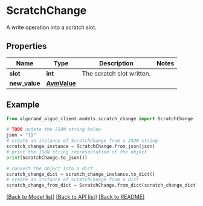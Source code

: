 # ScratchChange

A write operation into a scratch slot.

## Properties

Name | Type | Description | Notes
------------ | ------------- | ------------- | -------------
**slot** | **int** | The scratch slot written. | 
**new_value** | [**AvmValue**](AvmValue.md) |  | 

## Example

```python
from algorand_algod_client.models.scratch_change import ScratchChange

# TODO update the JSON string below
json = "{}"
# create an instance of ScratchChange from a JSON string
scratch_change_instance = ScratchChange.from_json(json)
# print the JSON string representation of the object
print(ScratchChange.to_json())

# convert the object into a dict
scratch_change_dict = scratch_change_instance.to_dict()
# create an instance of ScratchChange from a dict
scratch_change_from_dict = ScratchChange.from_dict(scratch_change_dict)
```
[[Back to Model list]](../README.md#documentation-for-models) [[Back to API list]](../README.md#documentation-for-api-endpoints) [[Back to README]](../README.md)


